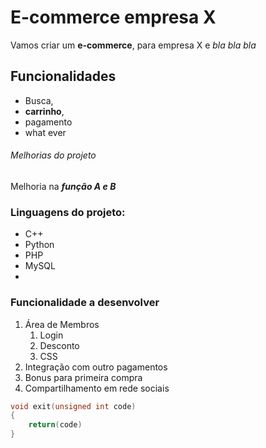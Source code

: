 # E-commerce empresa X
Vamos criar um **e-commerce**, para empresa X e *bla bla bla*
## Funcionalidades
 * Busca, 
 * **carrinho**, 
 * pagamento
 * what ever


###### Melhorias do projeto
Melhoria na _**função A e B**_

### Linguagens do projeto:
* C++
* Python
* PHP
* MySQL
*
### Funcionalidade a desenvolver
1. Área de Membros
    1. Login
    2. Desconto
    3. CSS
3. Integração com outro pagamentos
4. Bonus para primeira compra
5. Compartilhamento em rede sociais




```C
void exit(unsigned int code)
{
    return(code)
}
```
